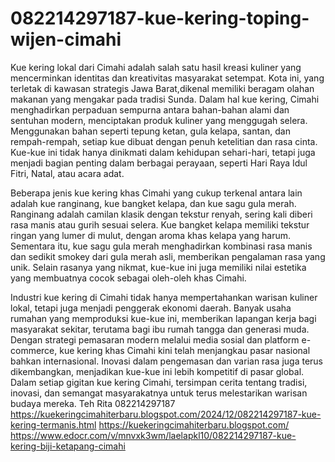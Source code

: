 # 082214297187-kue-kering-toping-wijen-cimahi
Kue kering lokal dari Cimahi adalah salah satu hasil kreasi kuliner yang mencerminkan identitas dan kreativitas masyarakat setempat. Kota ini, yang terletak di kawasan strategis Jawa Barat,dikenal memiliki beragam olahan makanan yang mengakar pada tradisi Sunda. Dalam hal kue kering, Cimahi menghadirkan perpaduan sempurna antara bahan-bahan alami dan sentuhan modern, menciptakan produk kuliner yang menggugah selera. Menggunakan bahan seperti tepung ketan, gula kelapa, santan, dan rempah-rempah, setiap kue dibuat dengan penuh ketelitian dan rasa cinta. Kue-kue ini tidak hanya dinikmati dalam kehidupan sehari-hari, tetapi juga menjadi bagian penting dalam berbagai perayaan, seperti Hari Raya Idul Fitri, Natal, atau acara adat.

Beberapa jenis kue kering khas Cimahi yang cukup terkenal antara lain adalah kue ranginang, kue bangket kelapa, dan kue sagu gula merah. Ranginang adalah camilan klasik dengan tekstur renyah, sering kali diberi rasa manis atau gurih sesuai selera. Kue bangket kelapa memiliki tekstur ringan yang lumer di mulut, dengan aroma khas kelapa yang harum. Sementara itu, kue sagu gula merah menghadirkan kombinasi rasa manis dan sedikit smokey dari gula merah asli, memberikan pengalaman rasa yang unik. Selain rasanya yang nikmat, kue-kue ini juga memiliki nilai estetika yang membuatnya cocok sebagai oleh-oleh khas Cimahi.

Industri kue kering di Cimahi tidak hanya mempertahankan warisan kuliner lokal, tetapi juga menjadi penggerak ekonomi daerah. Banyak usaha rumahan yang memproduksi kue-kue ini, memberikan lapangan kerja bagi masyarakat sekitar, terutama bagi ibu rumah tangga dan generasi muda. Dengan strategi pemasaran modern melalui media sosial dan platform e-commerce, kue kering khas Cimahi kini telah menjangkau pasar nasional bahkan internasional. Inovasi dalam pengemasan dan varian rasa juga terus dikembangkan, menjadikan kue-kue ini lebih kompetitif di pasar global. Dalam setiap gigitan kue kering Cimahi, tersimpan cerita tentang tradisi, inovasi, dan semangat masyarakatnya untuk terus melestarikan warisan budaya mereka.
Teh Rita
082214297187
https://kuekeringcimahiterbaru.blogspot.com/2024/12/082214297187-kue-kering-termanis.html
https://kuekeringcimahiterbaru.blogspot.com/
https://www.edocr.com/v/mnvxk3wm/laelapkl10/082214297187-kue-kering-biji-ketapang-cimahi
